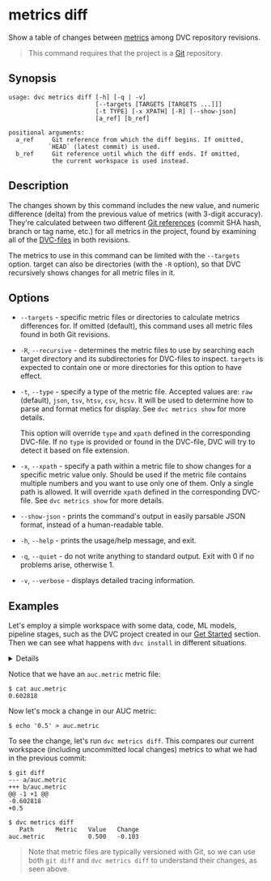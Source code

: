 # metrics diff

Show a table of changes between
[metrics](/doc/command-reference/metrics#description) among <abbr>DVC
repository</abbr> revisions.

> This command requires that the <abbr>project</abbr> is a
> [Git](https://git-scm.com/) repository.

## Synopsis

```usage
usage: dvc metrics diff [-h] [-q | -v]
                        [--targets [TARGETS [TARGETS ...]]]
                        [-t TYPE] [-x XPATH] [-R] [--show-json]
                        [a_ref] [b_ref]

positional arguments:
  a_ref     Git reference from which the diff begins. If omitted,
           `HEAD` (latest commit) is used.
  b_ref     Git reference until which the diff ends. If omitted,
            the current workspace is used instead.
```

## Description

The changes shown by this command includes the new value, and numeric difference
(delta) from the previous value of metrics (with 3-digit accuracy). They're
calculated between two different
[Git references](https://git-scm.com/book/en/v2/Git-Internals-Git-References)
(commit SHA hash, branch or tag name, etc.) for all metrics in the
<abbr>project</abbr>, found by examining all of the
[DVC-files](/doc/user-guide/dvc-file-format) in both revisions.

The metrics to use in this command can be limited with the `--targets` option.
target can also be directories (with the `-R` option), so that DVC recursively
shows changes for all metric files in it.

## Options

- `--targets` - specific metric files or directories to calculate metrics
  differences for. If omitted (default), this command uses all metric files
  found in both Git revisions.

- `-R`, `--recursive` - determines the metric files to use by searching each
  target directory and its subdirectories for DVC-files to inspect. `targets` is
  expected to contain one or more directories for this option to have effect.

- `-t`, `--type` - specify a type of the metric file. Accepted values are: `raw`
  (default), `json`, `tsv`, `htsv`, `csv`, `hcsv`. It will be used to determine
  how to parse and format metics for display. See `dvc metrics show` for more
  details.

  This option will override `type` and `xpath` defined in the corresponding
  DVC-file. If no `type` is provided or found in the DVC-file, DVC will try to
  detect it based on file extension.

- `-x`, `--xpath` - specify a path within a metric file to show changes for a
  specific metric value only. Should be used if the metric file contains
  multiple numbers and you want to use only one of them. Only a single path is
  allowed. It will override `xpath` defined in the corresponding DVC-file. See
  `dvc metrics show` for more details.

- `--show-json` - prints the command's output in easily parsable JSON format,
  instead of a human-readable table.

- `-h`, `--help` - prints the usage/help message, and exit.

- `-q`, `--quiet` - do not write anything to standard output. Exit with 0 if no
  problems arise, otherwise 1.

- `-v`, `--verbose` - displays detailed tracing information.

## Examples

Let's employ a simple <abbr>workspace</abbr> with some data, code, ML models,
pipeline stages, such as the <abbr>DVC project</abbr> created in our
[Get Started](/doc/get-started) section. Then we can see what happens with
`dvc install` in different situations.

<details>

### Click and expand to setup the project

Start by cloning our example repo if you don't already have it:

```dvc
$ git clone https://github.com/iterative/example-get-started
$ cd example-get-started
```

</details>

Notice that we have an `auc.metric` metric file:

```
$ cat auc.metric
0.602818
```

Now let's mock a change in our AUC metric:

```
$ echo '0.5' > auc.metric
```

To see the change, let's run `dvc metrics diff`. This compares our current
<abbr>workspace</abbr> (including uncommitted local changes) metrics to what we
had in the previous commit:

```
$ git diff
--- a/auc.metric
+++ b/auc.metric
@@ -1 +1 @@
-0.602818
+0.5

$ dvc metrics diff
   Path      Metric   Value   Change
auc.metric            0.500   -0.103
```

> Note that metric files are typically versioned with Git, so we can use both
> `git diff` and `dvc metrics diff` to understand their changes, as seen above.
